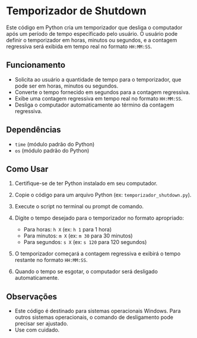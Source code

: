 # Temporizador de Shutdown

Este código em Python cria um temporizador que desliga o computador após um período de tempo especificado pelo usuário. O usuário pode definir o temporizador em horas, minutos ou segundos, e a contagem regressiva será exibida em tempo real no formato `HH:MM:SS`.

## Funcionamento

- Solicita ao usuário a quantidade de tempo para o temporizador, que pode ser em horas, minutos ou segundos.
- Converte o tempo fornecido em segundos para a contagem regressiva.
- Exibe uma contagem regressiva em tempo real no formato `HH:MM:SS`.
- Desliga o computador automaticamente ao término da contagem regressiva.

## Dependências

- `time` (módulo padrão do Python)
- `os` (módulo padrão do Python)

## Como Usar

1. Certifique-se de ter Python instalado em seu computador.
2. Copie o código para um arquivo Python (ex: `temporizador_shutdown.py`).
3. Execute o script no terminal ou prompt de comando.
4. Digite o tempo desejado para o temporizador no formato apropriado:
    - Para horas: `h X` (ex: `h 1` para 1 hora)
    - Para minutos: `m X` (ex: `m 30` para 30 minutos)
    - Para segundos: `s X` (ex: `s 120` para 120 segundos)

5. O temporizador começará a contagem regressiva e exibirá o tempo restante no formato `HH:MM:SS`.
6. Quando o tempo se esgotar, o computador será desligado automaticamente.

## Observações

- Este código é destinado para sistemas operacionais Windows. Para outros sistemas operacionais, o comando de desligamento pode precisar ser ajustado.
- Use com cuidado.
